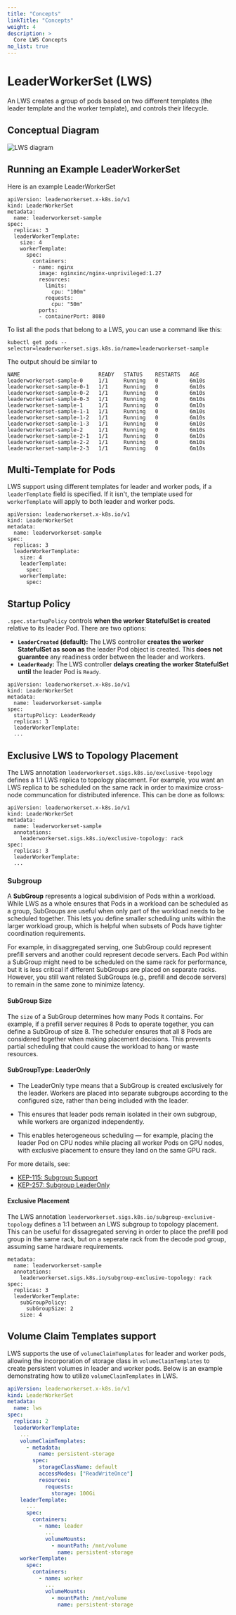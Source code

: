 ```yaml
---
title: "Concepts"
linkTitle: "Concepts"
weight: 4
description: >
  Core LWS Concepts
no_list: true
---
```


# LeaderWorkerSet (LWS)
An LWS creates a group of pods based on two different templates (the leader template and the worker template), and controls their lifecycle.

## Conceptual Diagram

![LWS diagram](../../images/concept.png)

## Running an Example LeaderWorkerSet

Here is an example LeaderWorkerSet

```
apiVersion: leaderworkerset.x-k8s.io/v1
kind: LeaderWorkerSet
metadata:
  name: leaderworkerset-sample
spec:
  replicas: 3
  leaderWorkerTemplate:
    size: 4
    workerTemplate:
      spec:
        containers:
        - name: nginx
          image: nginxinc/nginx-unprivileged:1.27
          resources:
            limits:
              cpu: "100m"
            requests:
              cpu: "50m"
          ports:
          - containerPort: 8080
```

To list all the pods that belong to a LWS, you can use a command like this:

```
kubectl get pods --selector=leaderworkerset.sigs.k8s.io/name=leaderworkerset-sample
```

The output should be similar to

```
NAME                         READY   STATUS    RESTARTS   AGE
leaderworkerset-sample-0     1/1     Running   0          6m10s
leaderworkerset-sample-0-1   1/1     Running   0          6m10s
leaderworkerset-sample-0-2   1/1     Running   0          6m10s
leaderworkerset-sample-0-3   1/1     Running   0          6m10s
leaderworkerset-sample-1     1/1     Running   0          6m10s
leaderworkerset-sample-1-1   1/1     Running   0          6m10s
leaderworkerset-sample-1-2   1/1     Running   0          6m10s
leaderworkerset-sample-1-3   1/1     Running   0          6m10s
leaderworkerset-sample-2     1/1     Running   0          6m10s
leaderworkerset-sample-2-1   1/1     Running   0          6m10s
leaderworkerset-sample-2-2   1/1     Running   0          6m10s
leaderworkerset-sample-2-3   1/1     Running   0          6m10s
```

## Multi-Template for Pods
LWS support using different templates for leader and worker pods, if a `leaderTemplate` field is specified. If it isn't, the template used for
`workerTemplate` will apply to both leader and worker pods.

```
apiVersion: leaderworkerset.x-k8s.io/v1
kind: LeaderWorkerSet
metadata:
  name: leaderworkerset-sample
spec:
  replicas: 3
  leaderWorkerTemplate:
    size: 4
    leaderTemplate:
      spec:
    workerTemplate:
      spec:
```

## Startup Policy
`.spec.startupPolicy` controls **when the worker StatefulSet is created** relative to its leader Pod. There are two options:

- **`LeaderCreated` (default):** The LWS controller **creates the worker StatefulSet as soon as** the leader Pod object is created. This **does not guarantee** any readiness order between the leader and workers.
- **`LeaderReady`:** The LWS controller **delays creating the worker StatefulSet until** the leader Pod is `Ready`.

```
apiVersion: leaderworkerset.x-k8s.io/v1
kind: LeaderWorkerSet
metadata:
  name: leaderworkerset-sample
spec:
  startupPolicy: LeaderReady
  replicas: 3
  leaderWorkerTemplate:
  ...
```

## Exclusive LWS to Topology Placement
The LWS annotation `leaderworkerset.sigs.k8s.io/exclusive-topology` defines a 1:1 LWS replica to topology placement. For example,
you want an LWS replica to be scheduled on the same rack in order to maximize cross-node communcation for distributed inference. This
can be done as follows:

```
apiVersion: leaderworkerset.x-k8s.io/v1
kind: LeaderWorkerSet
metadata:
  name: leaderworkerset-sample
  annotations:
    leaderworkerset.sigs.k8s.io/exclusive-topology: rack
spec:
  replicas: 3
  leaderWorkerTemplate:
  ...
```

### Subgroup
A **SubGroup** represents a logical subdivision of Pods within a workload. While LWS as a whole ensures that Pods in a workload can be scheduled as a group, SubGroups are useful when only part of the workload needs to be scheduled together. This lets you define smaller scheduling units within the larger workload group, which is helpful when subsets of Pods have tighter coordination requirements.

For example, in disaggregated serving, one SubGroup could represent prefill servers and another could represent decode servers. Each Pod within a SubGroup might need to be scheduled on the same rack for performance, but it is less critical if different SubGroups are placed on separate racks. However, you still want related SubGroups (e.g., prefill and decode servers) to remain in the same zone to minimize latency.

#### SubGroup Size
The `size` of a SubGroup determines how many Pods it contains. For example, if a prefill server requires 8 Pods to operate together, you can define a SubGroup of size 8. The scheduler ensures that all 8 Pods are considered together when making placement decisions. This prevents partial scheduling that could cause the workload to hang or waste resources.

#### SubGroupType: LeaderOnly

- The LeaderOnly type means that a SubGroup is created exclusively for the leader.
Workers are placed into separate subgroups according to the configured size, rather than being included with the leader.
- This ensures that leader pods remain isolated in their own subgroup, while workers are organized independently.

- This enables heterogeneous scheduling — for example, placing the leader Pod on CPU nodes while placing all worker Pods on GPU nodes, with exclusive placement to ensure they land on the same GPU rack.

For more details, see:
- [KEP-115: Subgroup Support](https://github.com/kubernetes-sigs/lws/tree/main/keps/115-Subgroup-support)
- [KEP-257: Subgroup LeaderOnly](https://github.com/kubernetes-sigs/lws/blob/main/keps/257-Subgroup-leader-only/README.md)

#### Exclusive Placement
The LWS annotation `leaderworkerset.sigs.k8s.io/subgroup-exclusive-topology` defines a 1:1 between an LWS subgroup to topology placement. This can
be useful for dissagregated serving in order to place the prefill pod group in the same rack, but on a seperate rack from the decode pod group, assuming
same hardware requirements.

```
metadata:
  name: leaderworkerset-sample
  annotations:
    leaderworkerset.sigs.k8s.io/subgroup-exclusive-topology: rack
spec:
  replicas: 3
  leaderWorkerTemplate:
    subGroupPolicy:
      subGroupSize: 2
    size: 4
```

## Volume Claim Templates support
LWS supports the use of `volumeClaimTemplates` for leader and worker pods, allowing the incorporation of storage class in `volumeClaimTemplates` to create persistent volumes in leader and worker pods. Below is an example demonstrating how to utilize `volumeClaimTemplates` in LWS.

```yaml
apiVersion: leaderworkerset.x-k8s.io/v1
kind: LeaderWorkerSet
metadata:
  name: lws
spec:
  replicas: 2
  leaderWorkerTemplate:
    ...
    volumeClaimTemplates:
      - metadata:
          name: persistent-storage
        spec:
          storageClassName: default
          accessModes: ["ReadWriteOnce"]
          resources:
            requests:
              storage: 100Gi
    leaderTemplate:
      ...
      spec:
        containers:
          - name: leader
            ...
            volumeMounts:
              - mountPath: /mnt/volume
                name: persistent-storage
    workerTemplate:
      spec:
        containers:
          - name: worker
            ...
            volumeMounts:
              - mountPath: /mnt/volume
                name: persistent-storage
```